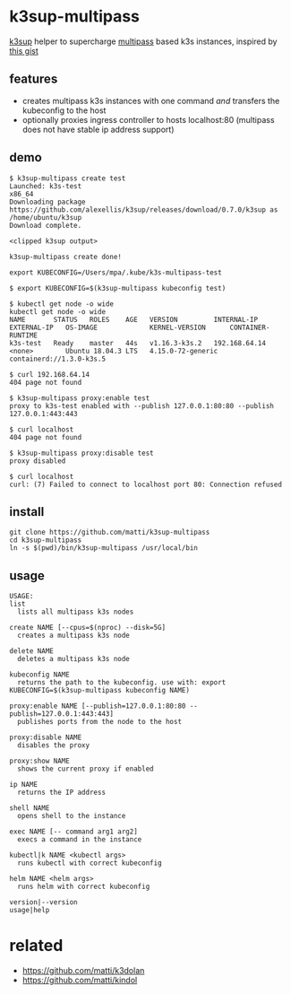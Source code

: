 # k3sup-multipass

[k3sup](https://github.com/alexellis/k3sup) helper to supercharge [multipass](https://multipass.run/) based k3s instances, inspired by [this gist](https://gist.github.com/alexellis/85175164331f340d9860675f6af740f8)

## features
* creates multipass k3s instances with one command *and* transfers the kubeconfig to the host
* optionally proxies ingress controller to hosts localhost:80 (multipass does not have stable ip address support)

## demo

```
$ k3sup-multipass create test
Launched: k3s-test
x86_64
Downloading package https://github.com/alexellis/k3sup/releases/download/0.7.0/k3sup as /home/ubuntu/k3sup
Download complete.

<clipped k3sup output>

k3sup-multipass create done!

export KUBECONFIG=/Users/mpa/.kube/k3s-multipass-test

$ export KUBECONFIG=$(k3sup-multipass kubeconfig test)

$ kubectl get node -o wide
kubectl get node -o wide
NAME       STATUS   ROLES    AGE   VERSION         INTERNAL-IP     EXTERNAL-IP   OS-IMAGE             KERNEL-VERSION      CONTAINER-RUNTIME
k3s-test   Ready    master   44s   v1.16.3-k3s.2   192.168.64.14   <none>        Ubuntu 18.04.3 LTS   4.15.0-72-generic   containerd://1.3.0-k3s.5

$ curl 192.168.64.14
404 page not found

$ k3sup-multipass proxy:enable test
proxy to k3s-test enabled with --publish 127.0.0.1:80:80 --publish 127.0.0.1:443:443

$ curl localhost
404 page not found

$ k3sup-multipass proxy:disable test
proxy disabled

$ curl localhost
curl: (7) Failed to connect to localhost port 80: Connection refused
```

## install

```
git clone https://github.com/matti/k3sup-multipass
cd k3sup-multipass
ln -s $(pwd)/bin/k3sup-multipass /usr/local/bin
```

## usage

```
USAGE:
list
  lists all multipass k3s nodes

create NAME [--cpus=$(nproc) --disk=5G]
  creates a multipass k3s node

delete NAME
  deletes a multipass k3s node

kubeconfig NAME
  returns the path to the kubeconfig. use with: export KUBECONFIG=$(k3sup-multipass kubeconfig NAME)

proxy:enable NAME [--publish=127.0.0.1:80:80 --publish=127.0.0.1:443:443]
  publishes ports from the node to the host

proxy:disable NAME
  disables the proxy

proxy:show NAME
  shows the current proxy if enabled

ip NAME
  returns the IP address

shell NAME
  opens shell to the instance

exec NAME [-- command arg1 arg2]
  execs a command in the instance

kubectl|k NAME <kubectl args>
  runs kubectl with correct kubeconfig

helm NAME <helm args>
  runs helm with correct kubeconfig

version|--version
usage|help
```

# related
- https://github.com/matti/k3dolan
- https://github.com/matti/kindol


